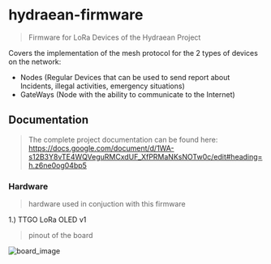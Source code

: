 # hydraean-firmware

> Firmware for LoRa Devices of the Hydraean Project

Covers the implementation of the mesh protocol for the 2 types of devices on the network:

- Nodes (Regular Devices that can be used to send report about Incidents, illegal activities, emergency situations)
- GateWays (Node with the ability to communicate to the Internet)


## Documentation
> The complete project documentation can be found here:
https://docs.google.com/document/d/1WA-s12B3Y8vTE4WQVeguRMCxdUF_XfPRMaNKsNOTw0c/edit#heading=h.z6ne0og04bp5


### Hardware
> hardware used in conjuction with this firmware

1.) TTGO LoRa OLED v1
> pinout of the board

![board_image](https://primalcortex.files.wordpress.com/2017/11/ttgolorapinout_v2.jpg)
